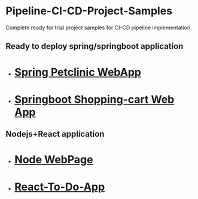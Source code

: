 # Pipeline-CI-CD-Project-Samples
Complete ready for trial project samples for CI-CD pipeline implementation.


## Ready to deploy spring/springboot application
- # [Spring Petclinic WebApp](https://github.com/EmAdd9/Petclinic.git)
- # [Springboot Shopping-cart Web App](https://github.com/EmAdd9/CI-CD-01.git)

## Nodejs+React application
- # [Node WebPage](https://github.com/EmAdd9/Demo-webpage-NodeJs.git)
- # [React-To-Do-App](https://github.com/EmAdd9/Demo-React-To-Do-App.git)

